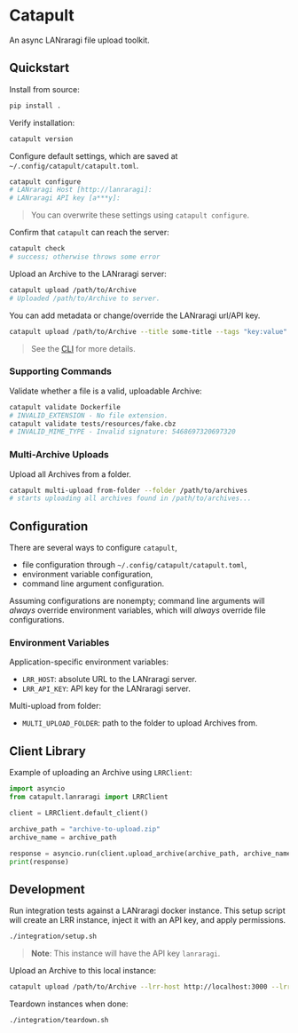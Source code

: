 # Catapult

An async LANraragi file upload toolkit.

## Quickstart
Install from source:
```sh
pip install .
```
Verify installation:
```sh
catapult version
```
Configure default settings, which are saved at `~/.config/catapult/catapult.toml`.
```sh
catapult configure
# LANraragi Host [http://lanraragi]: 
# LANraragi API key [a***y]: 
```
> You can overwrite these settings using `catapult configure`.

Confirm that `catapult` can reach the server:
```sh
catapult check
# success; otherwise throws some error
```
Upload an Archive to the LANraragi server:
```sh
catapult upload /path/to/Archive
# Uploaded /path/to/Archive to server.
```
You can add metadata or change/override the LANraragi url/API key.
```sh
catapult upload /path/to/Archive --title some-title --tags "key:value" --lrr-host http://lanraragi2
```
> See the [CLI](src/catapult/cli.py) for more details.

### Supporting Commands

Validate whether a file is a valid, uploadable Archive:
```sh
catapult validate Dockerfile
# INVALID_EXTENSION - No file extension.
catapult validate tests/resources/fake.cbz
# INVALID_MIME_TYPE - Invalid signature: 5468697320697320
```

### Multi-Archive Uploads

Upload all Archives from a folder.
```sh
catapult multi-upload from-folder --folder /path/to/archives
# starts uploading all archives found in /path/to/archives...
```

## Configuration
There are several ways to configure `catapult`,

- file configuration through `~/.config/catapult/catapult.toml`,
- environment variable configuration,
- command line argument configuration.

Assuming configurations are nonempty; command line arguments will *always* override environment variables, which will *always* override file configurations.

### Environment Variables

Application-specific environment variables:

- `LRR_HOST`: absolute URL to the LANraragi server.
- `LRR_API_KEY`: API key for the LANraragi server.

Multi-upload from folder:
- `MULTI_UPLOAD_FOLDER`: path to the folder to upload Archives from.

## Client Library
Example of uploading an Archive using `LRRClient`:
```python
import asyncio
from catapult.lanraragi import LRRClient

client = LRRClient.default_client()

archive_path = "archive-to-upload.zip"
archive_name = archive_path

response = asyncio.run(client.upload_archive(archive_path, archive_name))
print(response)
```

## Development

Run integration tests against a LANraragi docker instance. This setup script will create an LRR instance, inject it with an API key, and apply permissions.
```sh
./integration/setup.sh
```
> **Note**: This instance will have the API key `lanraragi`. 

Upload an Archive to this local instance:
```sh
catapult upload /path/to/Archive --lrr-host http://localhost:3000 --lrr-api-key lanraragi
```

Teardown instances when done:
```sh
./integration/teardown.sh
```